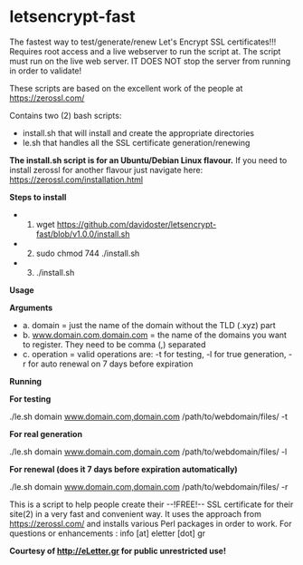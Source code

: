 # letsencrypt-fast
The fastest way to test/generate/renew Let's Encrypt SSL certificates!!! 
Requires root access and a live webserver to run the script at.
The script must run on the live web server.
IT DOES NOT stop the server from running in order to validate!

These scripts are based on the excellent work of the people at https://zerossl.com/

Contains two (2) bash scripts:
- install.sh that will install and create the appropriate directories
- le.sh that handles all the SSL certificate generation/renewing

**The install.sh script is for an Ubuntu/Debian Linux flavour.**
If you need to install zerossl for another flavour just navigate here: https://zerossl.com/installation.html

**Steps to install**
- 1. wget https://github.com/davidoster/letsencrypt-fast/blob/v1.0.0/install.sh
- 2. sudo chmod 744 ./install.sh
- 3. ./install.sh

**Usage**

**Arguments**

- a. domain = just the name of the domain without the TLD (.xyz) part
- b. www.domain.com,domain.com = the name of the domains you want to register. They need to be comma (,) separated
- c. operation = valid operations are: -t for testing, -l for true generation, -r for auto renewal on 7 days before expiration

**Running**

**For testing**

./le.sh domain www.domain.com,domain.com /path/to/webdomain/files/ -t

**For real generation**

./le.sh domain www.domain.com,domain.com /path/to/webdomain/files/ -l

**For renewal (does it 7 days before expiration automatically)**

./le.sh domain www.domain.com,domain.com /path/to/webdomain/files/ -r

This is a script to help people create their --!FREE!-- SSL certificate for their site(2) in a very fast and convenient way.
It uses the approach from https://zerossl.com/ and installs various Perl packages in order to work.
For questions or enhancements : info [at] eletter [dot] gr

**Courtesy of http://eLetter.gr for public unrestricted use!**
